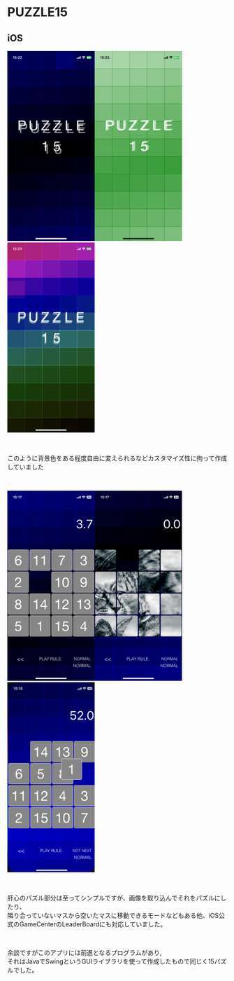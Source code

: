 # PUZZLE15
## iOS
<img src="1.PNG" width="200"><img src="2.PNG" width="200"><img src="3.PNG" width="200">

<br>

このように背景色をある程度自由に変えられるなどカスタマイズ性に拘って作成していました

<br>

<img src="4.PNG" width="200"><img src="5.PNG" width="200"><img src="6.PNG" width="200">

<br>

肝心のパズル部分は至ってシンプルですが、画像を取り込んでそれをパズルにしたり、<br>
隣り合っていないマスから空いたマスに移動できるモードなどもある他、iOS公式のGameCenterのLeaderBoardにも対応していました。

<br>

余談ですがこのアプリには前進となるプログラムがあり,<br>
それはJavaでSwingというGUIライブラリを使って作成したもので同じく15パズルでした。